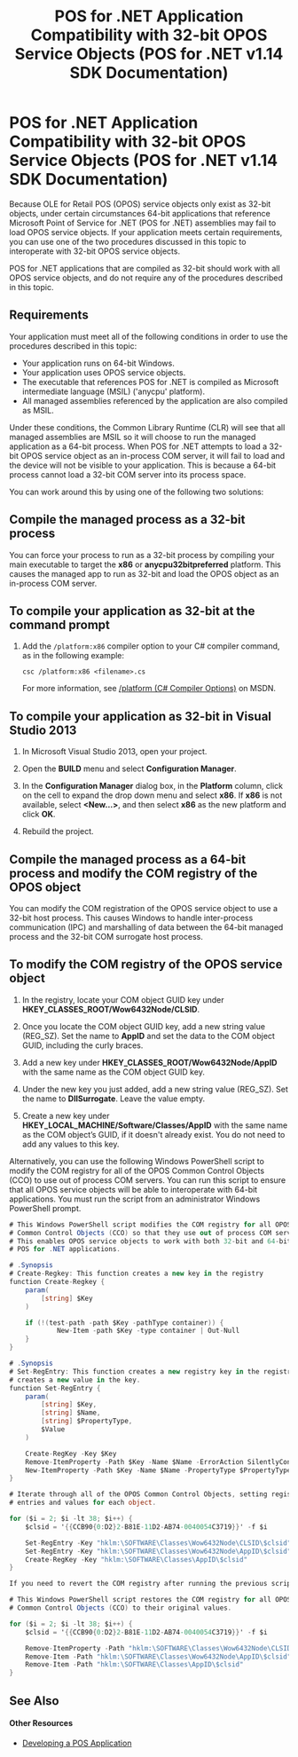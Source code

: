 ﻿---
title: POS for .NET Application Compatibility with 32-bit OPOS Service Objects (POS for .NET v1.14 SDK Documentation)
description: POS for .NET Application Compatibility with 32-bit OPOS Service Objects (POS for .NET v1.14 SDK Documentation) (POS for .NET v1.14 SDK Documentation)
ms.date: 03/03/2014
ms.update-cycle: 1825-days
ms.topic: how-to
ms.custom: "pos-restored-from-archive,UpdateFrequency5"
---

# POS for .NET Application Compatibility with 32-bit OPOS Service Objects (POS for .NET v1.14 SDK Documentation)

Because OLE for Retail POS (OPOS) service objects only exist as 32-bit objects, under certain circumstances 64-bit applications that reference Microsoft Point of Service for .NET (POS for .NET) assemblies may fail to load OPOS service objects. If your application meets certain requirements, you can use one of the two procedures discussed in this topic to interoperate with 32-bit OPOS service objects.

POS for .NET applications that are compiled as 32-bit should work with all OPOS service objects, and do not require any of the procedures described in this topic.

## Requirements

Your application must meet all of the following conditions in order to use the procedures described in this topic:

- Your application runs on 64-bit Windows.
- Your application uses OPOS service objects.
- The executable that references POS for .NET is compiled as Microsoft intermediate language (MSIL) ('anycpu' platform).
- All managed assemblies referenced by the application are also compiled as MSIL.

Under these conditions, the Common Library Runtime (CLR) will see that all managed assemblies are MSIL so it will choose to run the managed application as a 64-bit process. When POS for .NET attempts to load a 32-bit OPOS service object as an in-process COM server, it will fail to load and the device will not be visible to your application. This is because a 64-bit process cannot load a 32-bit COM server into its process space.

You can work around this by using one of the following two solutions:

## Compile the managed process as a 32-bit process

You can force your process to run as a 32-bit process by compiling your main executable to target the **x86** or **anycpu32bitpreferred** platform. This causes the managed app to run as 32-bit and load the OPOS object as an in-process COM server.

## To compile your application as 32-bit at the command prompt

1. Add the `/platform:x86` compiler option to your C\# compiler command, as in the following example:

    `csc /platform:x86 <filename>.cs`

    For more information, see [/platform (C\# Compiler Options)](https://go.microsoft.com/fwlink/p/?linkid=389441) on MSDN.

## To compile your application as 32-bit in Visual Studio 2013

1. In Microsoft Visual Studio 2013, open your project.

2. Open the **BUILD** menu and select **Configuration Manager**.

3. In the **Configuration Manager** dialog box, in the **Platform** column, click on the cell to expand the drop down menu and select **x86**. If **x86** is not available, select **\<New…\>**, and then select **x86** as the new platform and click **OK**.

4. Rebuild the project.

## Compile the managed process as a 64-bit process and modify the COM registry of the OPOS object

You can modify the COM registration of the OPOS service object to use a 32-bit host process. This causes Windows to handle inter-process communication (IPC) and marshalling of data between the 64-bit managed process and the 32-bit COM surrogate host process.

## To modify the COM registry of the OPOS service object

1. In the registry, locate your COM object GUID key under **HKEY\_CLASSES\_ROOT/Wow6432Node/CLSID**.

2. Once you locate the COM object GUID key, add a new string value (REG\_SZ). Set the name to **AppID** and set the data to the COM object GUID, including the curly braces.

3. Add a new key under **HKEY\_CLASSES\_ROOT/Wow6432Node/AppID** with the same name as the COM object GUID key.

4. Under the new key you just added, add a new string value (REG\_SZ). Set the name to **DllSurrogate**. Leave the value empty.

5. Create a new key under **HKEY\_LOCAL\_MACHINE/Software/Classes/AppID** with the same name as the COM object’s GUID, if it doesn't already exist. You do not need to add any values to this key.

Alternatively, you can use the following Windows PowerShell script to modify the COM registry for all of the OPOS Common Control Objects (CCO) to use out of process COM servers. You can run this script to ensure that all OPOS service objects will be able to interoperate with 64-bit applications. You must run the script from an administrator Windows PowerShell prompt.

```csharp
# This Windows PowerShell script modifies the COM registry for all OPOS
# Common Control Objects (CCO) so that they use out of process COM servers.
# This enables OPOS service objects to work with both 32-bit and 64-bit
# POS for .NET applications.

# .Synopsis
# Create-Regkey: This function creates a new key in the registry
function Create-Regkey {
    param(
        [string] $Key
    )

    if (!(test-path -path $Key -pathType container)) {
            New-Item -path $Key -type container | Out-Null
    }
}

# .Synopsis
# Set-RegEntry: This function creates a new registry key in the registry and
# creates a new value in the key.
function Set-RegEntry {
    param(
        [string] $Key,
        [string] $Name,
        [string] $PropertyType,
        $Value
    )

    Create-RegKey -Key $Key
    Remove-ItemProperty -Path $Key -Name $Name -ErrorAction SilentlyContinue
    New-ItemProperty -Path $Key -Name $Name -PropertyType $PropertyType -Value $Value | Out-Null
}

# Iterate through all of the OPOS Common Control Objects, setting registry
# entries and values for each object.

for ($i = 2; $i -lt 38; $i++) {
    $clsid = '{{CCB90{0:D2}2-B81E-11D2-AB74-0040054C3719}}' -f $i

    Set-RegEntry -Key "hklm:\SOFTWARE\Classes\Wow6432Node\CLSID\$clsid" -Name 'AppID' -PropertyType String -Value $clsid
    Set-RegEntry -Key "hklm:\SOFTWARE\Classes\Wow6432Node\AppID\$clsid" -Name 'DllSurrogate' -PropertyType String
    Create-RegKey -Key "hklm:\SOFTWARE\Classes\AppID\$clsid"
}

If you need to revert the COM registry after running the previous script, you can run the following Windows PowerShell script to remove the new COM registry entries:

# This Windows PowerShell script restores the COM registry for all OPOS
# Common Control Objects (CCO) to their original values.

for ($i = 2; $i -lt 38; $i++) {
    $clsid = '{{CCB90{0:D2}2-B81E-11D2-AB74-0040054C3719}}' -f $i

    Remove-ItemProperty -Path "hklm:\SOFTWARE\Classes\Wow6432Node\CLSID\$clsid" -Name 'AppID'
    Remove-Item -Path "hklm:\SOFTWARE\Classes\Wow6432Node\AppID\$clsid"
    Remove-Item -Path "hklm:\SOFTWARE\Classes\AppID\$clsid"
}
```

## See Also

#### Other Resources

- [Developing a POS Application](developing-a-pos-application.md)
